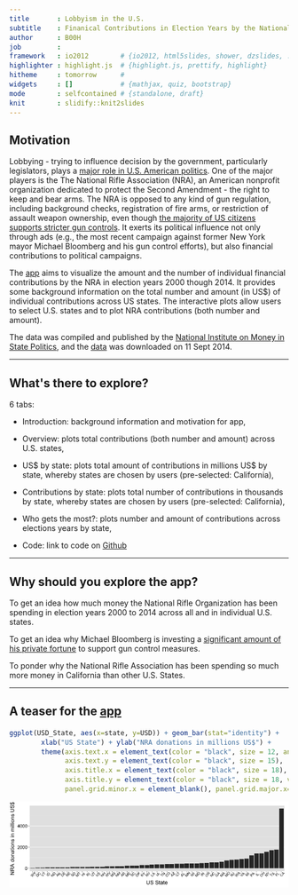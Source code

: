 ```yaml
---
title       : Lobbyism in the U.S.  
subtitle    : Finanical Contributions in Election Years by the National Rifle Association
author      : B00H
job         : 
framework   : io2012        # {io2012, html5slides, shower, dzslides, ...}
highlighter : highlight.js  # {highlight.js, prettify, highlight}
hitheme     : tomorrow      # 
widgets     : []            # {mathjax, quiz, bootstrap}
mode        : selfcontained # {standalone, draft}
knit        : slidify::knit2slides
---
```


## Motivation

Lobbying - trying to influence decision by the government, particularly legislators, plays a [major role in U.S. American politics](http://topics.nytimes.com/top/reference/timestopics/subjects/l/lobbying_and_lobbyists/index.html). One of the major players is the The National Rifle Association (NRA), an American nonprofit organization dedicated to protect the Second Amendment - the right to keep and bear arms. The NRA is opposed to any kind of gun regulation, including background checks, registration of fire arms, or restriction of assault weapon ownership, even though [the majority of US citizens supports stricter gun controls](http://www.gallup.com/poll/1645/guns.aspx). It exerts its political influence not only through ads (e.g., the most recent campaign against former New York mayor Michael Bloomberg and his gun control efforts), but also financial contributions to political campaigns. 

The [app](http://noname.shinyapps.io/DataProducts) aims to visualize the amount and the number of individual financial contributions by the NRA in election years 2000 though 2014. It provides some background information on the total number and amount (in US$) of individual contributions across US states. The interactive plots allow users to select U.S. states and to plot NRA contributions (both number and amount). 

The data was compiled and published by the [National Institute on Money in State Politics](http://www.followthemoney.org/), and the [data](https://github.com/B00H/DataProducts) was downloaded on 11 Sept 2014. 

---

## What's there to explore?

6 tabs: 

* Introduction: background information and motivation for app,

* Overview: plots total contributions (both number and amount) across U.S. states,

* US$ by state: plots total amount of contributions in millions US$ by state, whereby states are chosen by users (pre-selected: California),

* Contributions by state: plots total number of contributions in thousands by state, whereby states are chosen by users (pre-selected: California),

* Who gets the most?: plots number and amount of contributions across elections years by state,

* Code: link to code on [Github](https://github.com/B00H/DataProducts)

---

## Why should you explore the app? 

To get an idea how much money the National Rifle Organization has been spending in election years 2000 to 2014 across all and in individual U.S. states. 

To get an idea why Michael Bloomberg is investing a [significant amount of his private fortune](http://www.nytimes.com/2014/04/16/us/bloomberg-plans-a-50-million-challenge-to-the-nra.html?_r=0) to support gun control measures.

To ponder why the National Rifle Association has been spending so much more money in California than other U.S. States. 

---

## A teaser for the [app](http://noname.shinyapps.io/DataProducts)




```r
ggplot(USD_State, aes(x=state, y=USD)) + geom_bar(stat="identity") +  
        xlab("US State") + ylab("NRA donations in millions US$") + 
        theme(axis.text.x = element_text(color = "black", size = 12, angle = 45), 
              axis.text.y = element_text(color = "black", size = 15),
              axis.title.x = element_text(color = "black", size = 18),
              axis.title.y = element_text(color = "black", size = 18, vjust = 1.5),
              panel.grid.minor.x = element_blank(), panel.grid.major.x=element_blank())
```

![plot of chunk plot](assets/fig/plot.png) 




